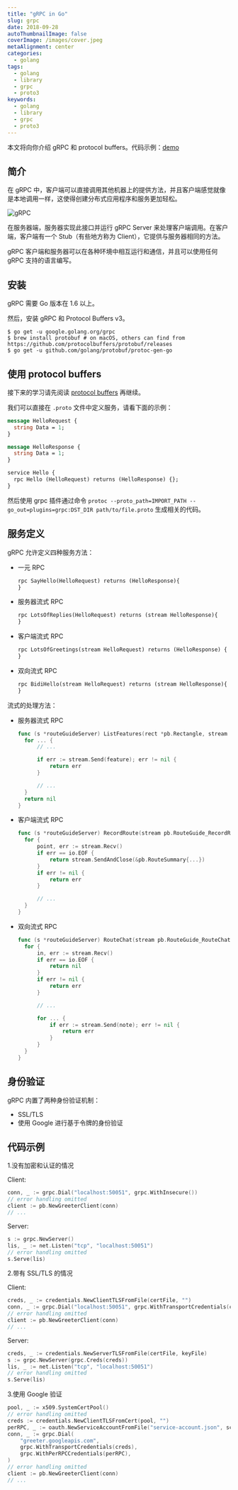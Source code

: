 ```yaml
---
title: "gRPC in Go"
slug: grpc
date: 2018-09-28
autoThumbnailImage: false
coverImage: /images/cover.jpeg
metaAlignment: center
categories:
  - golang
tags:
  - golang
  - library
  - grpc
  - proto3
keywords:
  - golang
  - library
  - grpc
  - proto3
---
```


本文将向你介绍 gRPC 和 protocol buffers。代码示例：[demo](https://github.com/lizebang/learning-grpc)

<!--more-->

## 简介

在 gRPC 中，客户端可以直接调用其他机器上的提供方法，并且客户端感觉就像是本地调用一样，这使得创建分布式应用程序和服务更加轻松。

![gRPC](/images/2018/09/grpc.svg)

在服务器端，服务器实现此接口并运行 gRPC Server 来处理客户端调用。在客户端，客户端有一个 Stub（有些地方称为 Client），它提供与服务器相同的方法。

gRPC 客户端和服务器可以在各种环境中相互运行和通信，并且可以使用任何 gRPC 支持的语言编写。

## 安装

gRPC 需要 Go 版本在 1.6 以上。

然后，安装 gRPC 和 Protocol Buffers v3。

```shell
$ go get -u google.golang.org/grpc
$ brew install protobuf # on macOS, others can find from https://github.com/protocolbuffers/protobuf/releases
$ go get -u github.com/golang/protobuf/protoc-gen-go
```

## 使用 protocol buffers

接下来的学习请先阅读 [protocol buffers](https://developers.google.com/protocol-buffers/docs/overview) 再继续。

我们可以直接在 `.proto` 文件中定义服务，请看下面的示例：

```protobuf
message HelloRequest {
  string Data = 1;
}

message HelloResponse {
  string Data = 1;
}

service Hello {
  rpc Hello (HelloRequest) returns (HelloResponse) {};
}
```

然后使用 grpc 插件通过命令 `protoc --proto_path=IMPORT_PATH --go_out=plugins=grpc:DST_DIR path/to/file.proto` 生成相关的代码。

## 服务定义

gRPC 允许定义四种服务方法：

- 一元 RPC

  ```protobuf
  rpc SayHello(HelloRequest) returns (HelloResponse){
  }
  ```

- 服务器流式 RPC

  ```protobuf
  rpc LotsOfReplies(HelloRequest) returns (stream HelloResponse){
  }
  ```

- 客户端流式 RPC

  ```protobuf
  rpc LotsOfGreetings(stream HelloRequest) returns (HelloResponse) {
  }
  ```

- 双向流式 RPC

  ```protobuf
  rpc BidiHello(stream HelloRequest) returns (stream HelloResponse){
  }
  ```

流式的处理方法：

- 服务器流式 RPC

  ```go
  func (s *routeGuideServer) ListFeatures(rect *pb.Rectangle, stream pb.RouteGuide_ListFeaturesServer) error {
  	for ... {
  		// ...

  		if err := stream.Send(feature); err != nil {
  			return err
  		}

  		// ...
  	}
  	return nil
  }
  ```

- 客户端流式 RPC

  ```go
  func (s *routeGuideServer) RecordRoute(stream pb.RouteGuide_RecordRouteServer) error {
  	for {
  		point, err := stream.Recv()
  		if err == io.EOF {
  			return stream.SendAndClose(&pb.RouteSummary{...})
  		}
  		if err != nil {
  			return err
  		}

  		// ...
  	}
  }
  ```

- 双向流式 RPC

  ```go
  func (s *routeGuideServer) RouteChat(stream pb.RouteGuide_RouteChatServer) error {
  	for {
  		in, err := stream.Recv()
  		if err == io.EOF {
  			return nil
  		}
  		if err != nil {
  			return err
  		}

  		// ...

  		for ... {
  			if err := stream.Send(note); err != nil {
  				return err
  			}
  		}
  	}
  }
  ```

## 身份验证

gRPC 内置了两种身份验证机制：

- SSL/TLS
- 使用 Google 进行基于令牌的身份验证

## 代码示例

1.没有加密和认证的情况

Client:

```go
conn, _ := grpc.Dial("localhost:50051", grpc.WithInsecure())
// error handling omitted
client := pb.NewGreeterClient(conn)
// ...
```

Server:

```go
s := grpc.NewServer()
lis, _ := net.Listen("tcp", "localhost:50051")
// error handling omitted
s.Serve(lis)
```

2.带有 SSL/TLS 的情况

Client:

```go
creds, _ := credentials.NewClientTLSFromFile(certFile, "")
conn, _ := grpc.Dial("localhost:50051", grpc.WithTransportCredentials(creds))
// error handling omitted
client := pb.NewGreeterClient(conn)
// ...
```

Server:

```go
creds, _ := credentials.NewServerTLSFromFile(certFile, keyFile)
s := grpc.NewServer(grpc.Creds(creds))
lis, _ := net.Listen("tcp", "localhost:50051")
// error handling omitted
s.Serve(lis)
```

3.使用 Google 验证

```go
pool, _ := x509.SystemCertPool()
// error handling omitted
creds := credentials.NewClientTLSFromCert(pool, "")
perRPC, _ := oauth.NewServiceAccountFromFile("service-account.json", scope)
conn, _ := grpc.Dial(
	"greeter.googleapis.com",
	grpc.WithTransportCredentials(creds),
	grpc.WithPerRPCCredentials(perRPC),
)
// error handling omitted
client := pb.NewGreeterClient(conn)
// ...
```
